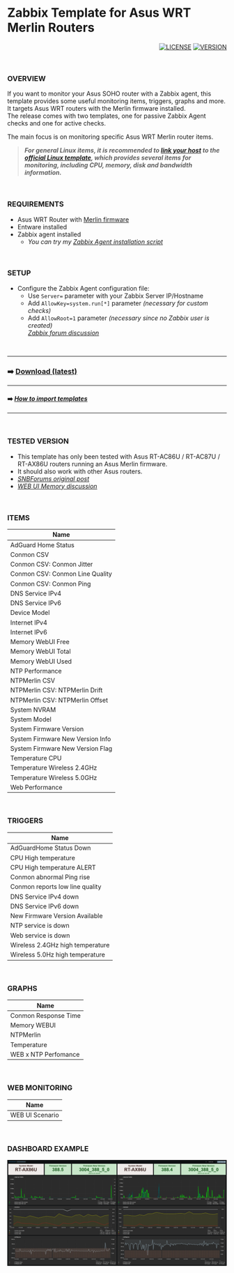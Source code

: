 # Zabbix Template for Asus WRT Merlin Routers

<div align="right">
	
  [![LICENSE](https://img.shields.io/badge/License-GPL3-blue?logo=opensourceinitiative&logoColor=fff)](./LICENSE) 
  [![VERSION](https://img.shields.io/badge/Version-6410-blue?logo=azurepipelines&amp;color=0aa8d2)](https://github.com/diasdmhub/Asus_Merlin_Zabbix_Template/releases/tag/latest)
</div>

<BR>

### OVERVIEW
If you want to monitor your Asus SOHO router with a Zabbix agent, this template provides some useful monitoring items, triggers, graphs and more.
It targets Asus WRT routers with the Merlin firmware installed. \
The release comes with two templates, one for passive Zabbix Agent checks and one for active checks.

The main focus is on monitoring specific Asus WRT Merlin router items.
> _**For general Linux items, it is recommended to [link your host](https://www.zabbix.com/documentation/current/en/manual/config/templates/linking) to the [official Linux template](https://www.zabbix.com/integrations/linux), which provides several items for monitoring, including CPU, memory, disk and bandwidth information.**_

<BR>


### REQUIREMENTS

- Asus WRT Router with [Merlin firmware](https://www.asuswrt-merlin.net)
- Entware installed
- Zabbix agent installed
  - _You can try my [Zabbix Agent installation script](https://github.com/diasdmhub/Zabbix_agent_Asus_Merlin)_

<BR>


### SETUP

- Configure the Zabbix Agent configuration file:
  - Use `Server=` parameter with your Zabbix Server IP/Hostname
  - Add `AllowKey=system.run[*]` parameter *(necessary for custom checks)*
  - Add `AllowRoot=1` parameter *(necessary since no Zabbix user is created)* \
  [*Zabbix forum discussion*](https://www.zabbix.com/forum/zabbix-troubleshooting-and-problems/402023-zabbix-agent-system-run)

<BR>

---
### ➡️ [Download (latest)](https://github.com/diasdmhub/Asus_Merlin_Zabbix_Template/releases)
---
#### ➡️ [*How to import templates*](https://www.zabbix.com/documentation/current/en/manual/xml_export_import/templates#importing)
---

<BR>


### TESTED VERSION
- This template has only been tested with Asus RT-AC86U / RT-AC87U / RT-AX86U routers running an Asus Merlin firmware.
- It should also work with other Asus routers.
- [*SNBForums original post*](https://www.snbforums.com/threads/asus-merlin-router-with-zabbix-agent.64343)
- [*WEB UI Memory discussion*](https://www.snbforums.com/threads/gui-memory-x-meminfo.68683/#post-645321)

<BR>


### ITEMS

| Name                             |
| -------------------------------- |
| AdGuard Home Status              |
| Conmon CSV                       |
| Conmon CSV: Conmon Jitter        |
| Conmon CSV: Conmon Line Quality  |
| Conmon CSV: Conmon Ping          |
| DNS Service IPv4                 |
| DNS Service IPv6                 |
| Device Model                     |
| Internet IPv4                    |
| Internet IPv6                    |
| Memory WebUI Free                |
| Memory WebUI Total               |
| Memory WebUI Used                |
| NTP Performance                  |
| NTPMerlin CSV                    |
| NTPMerlin CSV: NTPMerlin Drift   |
| NTPMerlin CSV: NTPMerlin Offset  |
| System NVRAM                     |
| System Model                     |
| System Firmware Version          |
| System Firmware New Version Info |
| System Firmware New Version Flag |
| Temperature CPU                  |
| Temperature Wireless 2.4GHz      |
| Temperature Wireless 5.0GHz      |
| Web Performance                  |

<BR>


### TRIGGERS

| Name                             |
| -------------------------------- |
| AdGuardHome Status Down          |
| CPU High temperature             |
| CPU High temperature ALERT       |
| Conmon abnormal Ping rise        |
| Conmon reports low line quality  |
| DNS Service IPv4 down            |
| DNS Service IPv6 down            |
| New Firmware Version Available   |
| NTP service is down              |
| Web service is down              |
| Wireless 2.4GHz high temperature |
| Wireless 5.0Hz high temperature  |

<BR>


### GRAPHS

| Name                 |
| -------------------- |
| Conmon Response Time |
| Memory WEBUI         |
| NTPMerlin            |
| Temperature          |
| WEB x NTP Perfomance |

<BR>

	
### WEB MONITORING

| Name            |
| --------------- |
| WEB UI Scenario |

<BR>
	
	
### DASHBOARD EXAMPLE
![Graph examples](images/dash_sample.png)
